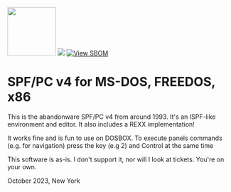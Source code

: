 
<a href=" https://github.com/moshix/mvs/blob/master/codenotary.com"><img src="https://raw.githubusercontent.com/moshix/mvs/master/secured-by-immudb.svg" width="109px;"/></a>
<a href="https://hits.seeyoufarm.com"><img src="https://hits.seeyoufarm.com/api/count/incr/badge.svg?url=https%3A%2F%2Fgithub.com%2Fmoshix%2FSPFPC&count_bg=%2379C83D&title_bg=%23555555&icon=&icon_color=%23E7E7E7&title=hits&edge_flat=false"/></a>
[![View SBOM](https://img.shields.io/badge/sbom.sh-viewSBOM-blue?link=https%3A%2F%2Fsbom.sh%2Fe4cf9a43-bb19-457e-9412-18748baaf37c)](https://sbom.sh/e4cf9a43-bb19-457e-9412-18748baaf37c)
<br>
# SPF/PC v4 for MS-DOS, FREEDOS, x86

This is the abandonware SPF/PC v4 from around 1993. It's an ISPF-like environment and editor. It also includes a REXX implementation!

It works fine and is fun to use on DOSBOX. To execute panels commands (e.g. for navigation) press the key (e.g 2) and Control at the same time

This software is as-is. I don't support it, nor will I look at tickets. You're on your own.

October 2023, New York

